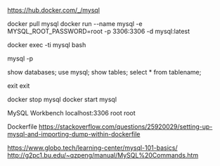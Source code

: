 https://hub.docker.com/_/mysql

docker pull mysql
docker run --name mysql -e MYSQL_ROOT_PASSWORD=root -p 3306:3306 -d mysql:latest

docker exec -ti mysql bash

mysql -p

show databases;
use mysql;
show tables;
select * from tablename;

exit
exit

docker stop mysql
docker start mysql

MySQL Workbench
localhost:3306
root
root

Dockerfile
https://stackoverflow.com/questions/25920029/setting-up-mysql-and-importing-dump-within-dockerfile

https://www.globo.tech/learning-center/mysql-101-basics/
http://g2pc1.bu.edu/~qzpeng/manual/MySQL%20Commands.htm
